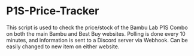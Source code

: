 # P1S-Price-Tracker

This script is used to check the price/stock of the Bambu Lab P1S Combo on both the main Bambu and Best Buy websites. Polling is done every 10 minutes, and information is sent to a Discord server via Webhook. Can be easily changed to new item on either website.
